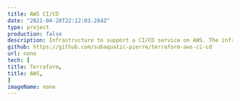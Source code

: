 ```yaml
---
title: AWS CI/CD
date: "2021-04-28T22:12:03.284Z"
type: project
production: false
description: Infrastructure to support a CI/CD service on AWS. The infrastructure is created using Terraform. The main features include two pipelines for a front end React application and a backend GraphQL API. The backend is hosted in AWS ECS and the front end on AWS CloudFront. It features Athena logs for all traffic the the LoadBalancer.
github: https://github.com/subaquatic-pierre/terraform-aws-ci-cd
url: none
tech: [
title: Terraform,
title: AWS,
]
imageName: none
---
```

